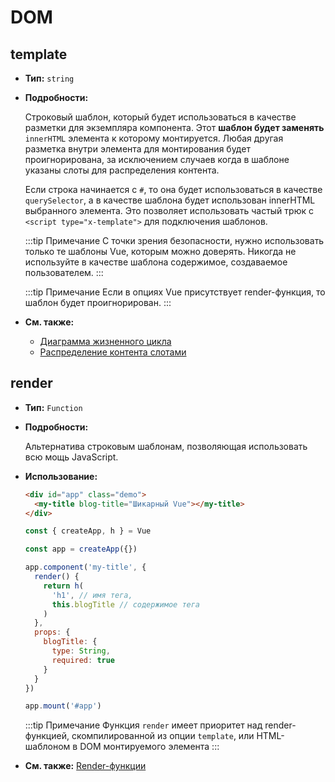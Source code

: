 # DOM

## template

- **Тип:** `string`

- **Подробности:**

  Строковый шаблон, который будет использоваться в качестве разметки для экземпляра компонента. Этот **шаблон будет заменять** `innerHTML` элемента к которому монтируется. Любая другая разметка внутри элемента для монтирования будет проигнорирована, за исключением случаев когда в шаблоне указаны слоты для распределения контента.

  Если строка начинается с `#`, то она будет использоваться в качестве `querySelector`, а в качестве шаблона будет использован innerHTML выбранного элемента. Это позволяет использовать частый трюк с `<script type="x-template">` для подключения шаблонов.

  :::tip Примечание
  С точки зрения безопасности, нужно использовать только те шаблоны Vue, которым можно доверять. Никогда не используйте в качестве шаблона содержимое, создаваемое пользователем.
  :::

  :::tip Примечание
  Если в опциях Vue присутствует render-функция, то шаблон будет проигнорирован.
  :::

- **См. также:**
  - [Диаграмма жизненного цикла](../guide/instance.md#диаграмма-жизненного-цикла)
  - [Распределение контента слотами](../guide/component-basics.md#распределение-контента-слотами)

## render

- **Тип:** `Function`

- **Подробности:**

  Альтернатива строковым шаблонам, позволяющая использовать всю мощь JavaScript.

- **Использование:**

  ```html
  <div id="app" class="demo">
    <my-title blog-title="Шикарный Vue"></my-title>
  </div>
  ```

  ```js
  const { createApp, h } = Vue

  const app = createApp({})

  app.component('my-title', {
    render() {
      return h(
        'h1', // имя тега,
        this.blogTitle // содержимое тега
      )
    },
    props: {
      blogTitle: {
        type: String,
        required: true
      }
    }
  })

  app.mount('#app')
  ```

  :::tip Примечание
  Функция `render` имеет приоритет над render-функцией, скомпилированной из опции `template`, или HTML-шаблоном в DOM монтируемого элемента
  :::

- **См. также:** [Render-функции](../guide/render-function.md)
